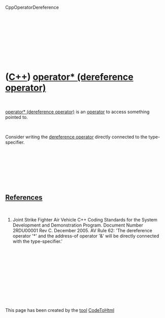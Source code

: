 CppOperatorDereference





 

 

 

 

 

([C++](Cpp.md)) [operator\* (dereference operator)](CppOperatorDereference.md)
================================================================================

 

[operator\* (dereference operator)](CppOperatorDereference.md) is an
[operator](CppOperator.md) to access something pointed to.

 

Consider writing the [dereference operator](CppOperatorDereference.md)
directly connected to the type-specifier.

 

 

 

 

[References](CppReferences.md)
-------------------------------

 

1.  Joint Strike Fighter Air Vehicle C++ Coding Standards for the System
    Development and Demonstration Program. Document Number 2RDU00001
    Rev C. December 2005. AV Rule 62: 'The dereference operator '\*' and
    the address-of operator '&' will be directly connected with the
    type-specifier.'

 

 

 

 

 





 




This page has been created by the [tool](Tools.md)
[CodeToHtml](ToolCodeToHtml.md)
